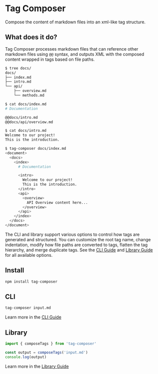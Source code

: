 # Tag Composer

Compose the content of markdown files into an xml-like tag structure.

## What does it do?

Tag Composer processes markdown files that can reference other markdown files using `@@` syntax, and outputs XML with the composed content wrapped in tags based on file paths.

```bash
$ tree docs/
docs/
├── index.md
├── intro.md
└── api/
    ├── overview.md
    └── methods.md
```

```bash
$ cat docs/index.md
# Documentation

@@docs/intro.md
@@docs/api/overview.md
```

```bash
$ cat docs/intro.md
Welcome to our project!
This is the introduction.
```

```bash
$ tag-composer docs/index.md
<document>
  <docs>
    <index>
      # Documentation

      <intro>
        Welcome to our project!
        This is the introduction.
      </intro>
      <api>
        <overview>
          API Overview content here...
        </overview>
      </api>
    </index>
  </docs>
</document>
```

The CLI and library support various options to control how tags are generated and structured. You can customize the root tag name, change indentation, modify how file paths are converted to tags, flatten the tag hierarchy, and merge duplicate tags. See the [CLI Guide](./cli.md) and [Library Guide](./lib.md) for all available options.

## Install

```bash
npm install tag-composer
```

## CLI

```bash
tag-composer input.md
```

Learn more in the [CLI Guide](./cli.md)

## Library

```javascript
import { composeTags } from 'tag-composer'

const output = composeTags('input.md')
console.log(output)
```

Learn more in the [Library Guide](./lib.md)
